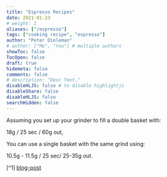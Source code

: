```yaml
---
title: "Espresso Recipes"
date: 2021-01-23
# weight: 1
aliases: ["/espresso"]
tags: ["cooking recipe", "espresso"]
author: "Peter Dieleman"
# author: ["Me", "You"] # multiple authors
showToc: false  
TocOpen: false
draft: true
hidemeta: false
comments: false
# description: "Desc Text."
disableHLJS: false # to disable highlightjs
disableShare: false
disableHLJS: false
searchHidden: false
---
```


Assuming you set up your grinder to fill a double basket with:

18g / 25 sec / 60g out,

You can use a single basket with the same grind using:

10.5g - 11.5g / 25 sec/ 25-35g out.

[^1] [blog-post](https://www.home-barista.com/espresso-machines/single-basket-size-too-big-for-8g-espresso-dose-t28758.html)